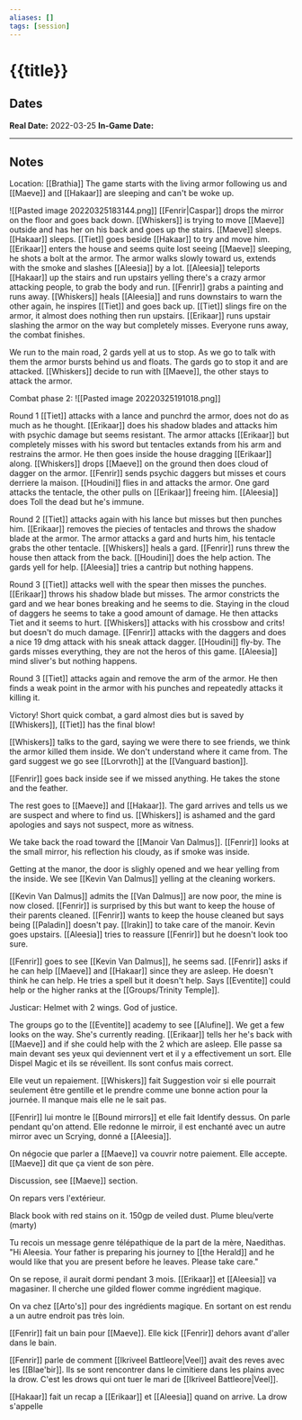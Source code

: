 ```yaml
---
aliases: []
tags: [session]
---
```

# {{title}}
## Dates
**Real Date:** 2022-03-25
**In-Game Date:** 

---
## Notes
Location: [[Brathia]]
The game starts with the living armor following us and [[Maeve]] and [[Hakaar]] are sleeping and can't be woke up.


![[Pasted image 20220325183144.png]]
[[Fenrir|Caspar]] drops the mirror on the floor and goes back down. 
[[Whiskers]] is trying to move [[Maeve]] outside and has her on his back and goes up the stairs. 
[[Maeve]] sleeps.
[[Hakaar]] sleeps.
[[Tiet]] goes beside [[Hakaar]] to try and move him.
[[Erikaar]] enters the house and seems quite lost seeing [[Maeve]] sleeping, he shots a bolt at the armor.
The armor walks slowly toward us, extends with the smoke and slashes [[Aleesia]] by a lot.
[[Aleesia]] teleports [[Hakaar]] up the stairs and run upstairs yelling there's a crazy armor attacking people, to grab the body and run.
[[Fenrir]] grabs a painting and runs away.
[[Whiskers]] heals [[Aleesia]] and runs downstairs to warn the other again, he inspires [[Tiet]] and goes back up.
[[Tiet]] slings fire on the armor, it almost does nothing then run upstairs.
[[Erikaar]] runs upstair slashing the armor on the way but completely misses.
Everyone runs away, the combat finishes.

We run to the main road, 2 gards yell at us to stop. As we go to talk with them the armor bursts behind us and floats. The gards go to stop it and are attacked. [[Whiskers]] decide to run with [[Maeve]], the other stays to attack the armor.

Combat phase 2:
![[Pasted image 20220325191018.png]]

Round 1
[[Tiet]] attacks with a lance and punchrd the armor, does not do as much as he thought. 
[[Erikaar]] does his shadow blades and attacks him with psychic damage but seems resistant.
The armor attacks [[Erikaar]] but completely misses with his sword but tentacles extands from his arm and restrains the armor. He then goes inside the house dragging [[Erikaar]] along.
[[Whiskers]] drops [[Maeve]] on the ground then does cloud of dagger on the armor.
[[Fenrir]] sends psychic daggers but misses et cours derriere la maison.
[[Houdini]] flies in and attacks the armor. 
One gard attacks the tentacle, the other pulls on [[Erikaar]] freeing him.
[[Aleesia]] does Toll the dead but he's immune.

Round 2
[[Tiet]] attacks again with his lance but misses but then punches him.
[[Erikaar]] removes the piecies of tentacles and throws the shadow blade at the armor.
The armor attacks a gard and hurts him, his tentacle grabs the other tentacle. 
[[Whiskers]] heals a gard.
[[Fenrir]] runs threw the house then attack from the back.
[[Houdini]] does the help action.
The gards yell for help.
[[Aleesia]] tries a cantrip but nothing happens.

Round 3
[[Tiet]] attacks well with the spear then misses the punches.
[[Erikaar]] throws his shadow blade but misses.
The armor constricts the gard and we hear bones breaking and he seems to die. Staying in the cloud of daggers he seems to take a good amount of damage. He then attacks Tiet and it seems to hurt.
[[Whiskers]] attacks with his crossbow and crits! but doesn't do much damage.
[[Fenrir]] attacks with the daggers and does a nice 19 dmg attack with his sneak attack dagger.
[[Houdini]] fly-by.
The gards misses everything, they are not the heros of this game.
[[Aleesia]] mind sliver's but nothing happens.

Round 3
[[Tiet]] attacks again and remove the arm of the armor. He then finds a weak point in the armor with his punches and repeatedly attacks it killing it. 

Victory!
Short quick combat, a gard almost dies but is saved by [[Whiskers]], [[Tiet]] has the final blow!


[[Whiskers]] talks to the gard, saying we were there to see friends, we think the armor killed them inside. We don't understand where it came from. The gard suggest we go see [[Lorvroth]] at the [[Vanguard bastion]].

[[Fenrir]] goes back inside see if we missed anything. He takes the stone and the feather. 

The rest goes to [[Maeve]] and [[Hakaar]]. The gard arrives and tells us we are suspect and where to find us. [[Whiskers]] is ashamed and the gard apologies and says not suspect, more as witness. 

We take back the road toward the [[Manoir Van Dalmus]]. 
[[Fenrir]] looks at the  small mirror, his reflection his cloudy, as if smoke was inside.

Getting at the manor, the door is slighly opened and we hear yelling from the inside. We see [[Kevin Van Dalmus]] yelling at the cleaning workers. 

[[Kevin Van Dalmus]] admits the [[Van Dalmus]] are now poor, the mine is now closed. [[Fenrir]] is surprised by this but want to keep the house of their parents cleaned. [[Fenrir]] wants to keep the house cleaned but says being [[Paladin]] doesn't pay. [[Irakin]] to take care of the manoir. Kevin goes upstairs. [[Aleesia]] tries to reassure [[Fenrir]] but he doesn't look too sure. 

[[Fenrir]] goes to see [[Kevin Van Dalmus]], he seems sad. [[Fenrir]] asks if he can help [[Maeve]] and [[Hakaar]] since they are asleep. He doesn't think he can help. He tries a spell but it doesn't help. Says [[Eventite]] could help or the higher ranks at the [[Groups/Trinity Temple]].

Justicar: Helmet with 2 wings. God of justice.

The groups go to the [[Eventite]] academy to see [[Alufine]]. We get a few looks on the way. She's currently reading. [[Erikaar]] tells her he's back with [[Maeve]] and if she could help with the 2 which are asleep. Elle passe sa main devant ses yeux qui deviennent vert et il y a effectivement un sort. Elle Dispel Magic et ils se réveillent. Ils sont confus mais correct. 

Elle veut un repaiement. [[Whiskers]] fait Suggestion voir si elle pourrait seulement être gentille et le prendre comme une bonne action pour la journée. Il manque mais elle ne le sait pas. 

[[Fenrir]] lui montre le [[Bound mirrors]] et elle fait Identify dessus. On parle pendant qu'on attend.
Elle redonne le mirroir, il est enchanté avec un autre mirror avec un Scrying, donné a [[Aleesia]]. 

On négocie que parler a [[Maeve]] va couvrir notre paiement. Elle accepte. [[Maeve]] dit que ça vient de son père. 

Discussion, see [[Maeve]] section. 

On repars vers l'extérieur.

Black book with red stains on it.
150gp de veiled dust.
Plume bleu/verte (marty)



Tu recois un message genre télépathique de la part de la mère, Naedithas. "Hi Aleesia. Your father is preparing his journey to [[the Herald]] and he would like that you are present before he leaves. Please take care."



On se repose, il aurait dormi pendant 3 mois. 
[[Erikaar]] et [[Aleesia]] va magasiner. Il cherche une gilded flower comme ingrédient magique.

On va chez [[Arto's]] pour des ingrédients magique. En sortant on est rendu a un autre endroit pas très loin. 

[[Fenrir]] fait un bain pour [[Maeve]]. Elle kick [[Fenrir]] dehors avant d'aller dans le bain. 

[[Fenrir]] parle de comment [[Ikriveel Battleore|Veel]] avait des reves avec les [[Blae'bir]]. Ils se sont rencontrer dans le cimitiere dans les plains avec la drow. C'est les drows qui ont tuer le mari de [[Ikriveel Battleore|Veel]]. 

[[Hakaar]] fait un recap a [[Erikaar]] et [[Aleesia]] quand on arrive. La drow s'appelle 